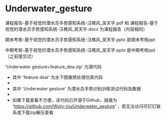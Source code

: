 # Underwater_gesture


课程报告-基于视觉的潜水员手势感知系统-汪樵风_吴天宇.pdf 和 课程报告-基于视觉的潜水员手势感知系统-汪樵风_吴天宇.docx 为课程报告（内容相同）

期末考核-基于视觉的潜水员手势感知系统-汪樵风_吴天宇.pptx 是期末考核ppt

中期考核-基于视觉的潜水员手势感知系统-汪樵风_吴天宇.pptx 是中期考核ppt（之前提交过）

'Underwater gesture+feature_dea.zip' 为源代码

- 其中 'feature deal' 为水下图像预处理仿真代码
- 
- 其中 'Underwater gesture' 为潜水员手势识别训练测试代码及数据
- 
- 如果下载查看不方便，该代码已开源于Github，链接为 'https://github.com/Wuty-zju/Underwater_gesture' ，若无法访问可钉钉联系或下载zip解压查看
